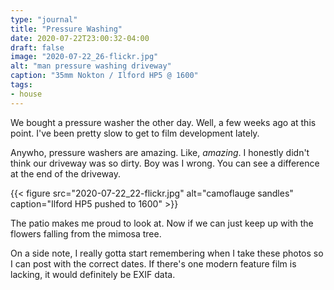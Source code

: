 ```yaml
---
type: "journal"
title: "Pressure Washing"
date: 2020-07-22T23:00:32-04:00
draft: false
image: "2020-07-22_26-flickr.jpg"
alt: "man pressure washing driveway"
caption: "35mm Nokton / Ilford HP5 @ 1600"
tags:
- house
---
```


We bought a pressure washer the other day. Well, a few weeks ago at this point. I've been pretty slow to get to film development lately.

Anywho, pressure washers are amazing. Like, *amazing*. I honestly didn't think our driveway was so dirty. Boy was I wrong. You can see a difference at the end of the driveway.

{{< figure src="2020-07-22_22-flickr.jpg" alt="camoflauge sandles" caption="Ilford HP5 pushed to 1600" >}}

The patio makes me proud to look at. Now if we can just keep up with the flowers falling from the mimosa tree.

On a side note, I really gotta start remembering when I take these photos so I can post with the correct dates. If there's one modern feature film is lacking, it would definitely be EXIF data.
